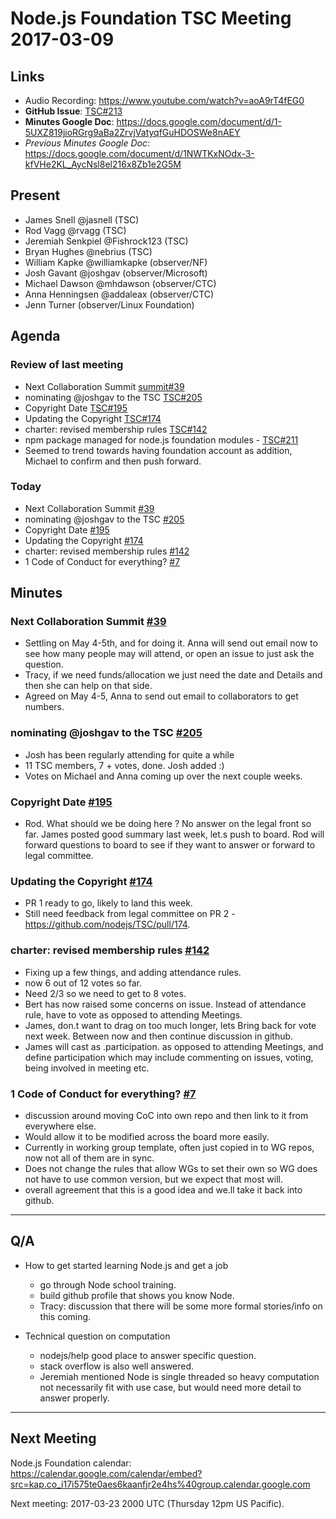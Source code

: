 # Node.js Foundation TSC Meeting 2017-03-09

## Links

* Audio Recording: https://www.youtube.com/watch?v=aoA9rT4fEG0
* **GitHub Issue**: [TSC#213](https://github.com/nodejs/TSC/issues/213)
* **Minutes Google Doc**: <https://docs.google.com/document/d/1-5UXZ819jioRGrg9aBa2ZrvjVatyqfGuHDOSWe8nAEY>
* _Previous Minutes Google Doc_: <https://docs.google.com/document/d/1NWTKxNOdx-3-kfVHe2KL_AycNsl8el216x8Zb1e2G5M>

## Present

* James Snell @jasnell (TSC)
* Rod Vagg @rvagg (TSC)
* Jeremiah Senkpiel @Fishrock123 (TSC)
* Bryan Hughes @nebrius (TSC)
* William Kapke @williamkapke (observer/NF)
* Josh Gavant @joshgav (observer/Microsoft)
* Michael Dawson @mhdawson (observer/CTC)
* Anna Henningsen @addaleax (observer/CTC)
* Jenn Turner (observer/Linux Foundation)

## Agenda

### Review of last meeting

* Next Collaboration Summit [summit#39](https://github.com/nodejs/summit/issues/39)
* nominating @joshgav to the TSC [TSC#205](https://github.com/nodejs/TSC/issues/205)
* Copyright Date [TSC#195](https://github.com/nodejs/TSC/issues/195)
* Updating the Copyright [TSC#174](https://github.com/nodejs/TSC/issues/174)
* charter: revised membership rules [TSC#142](https://github.com/nodejs/TSC/pull/142)
* npm package managed for node.js foundation modules - [TSC#211](https://github.com/nodejs/TSC/issues/211)
 * Seemed to trend towards having foundation account
    as addition, Michael to confirm and then push forward.

### Today

* Next Collaboration Summit [#39](https://github.com/nodejs/summit/issues/39)
* nominating @joshgav to the TSC [#205](https://github.com/nodejs/TSC/issues/205)
* Copyright Date [#195](https://github.com/nodejs/TSC/issues/195)
* Updating the Copyright [#174](https://github.com/nodejs/TSC/issues/174)
* charter: revised membership rules [#142](https://github.com/nodejs/TSC/pull/142)
* 1 Code of Conduct for everything? [#7](https://github.com/nodejs/community-committee/issues/7)

## Minutes

### Next Collaboration Summit [#39](https://github.com/nodejs/summit/issues/39)

  * Settling on May 4-5th, and for doing it.  Anna will send out
    email now to see how many people may will attend, or open an
    issue to just ask the question.
  * Tracy, if we need funds/allocation we just need the date and
    Details and then she can help on that side.
  * Agreed on May 4-5, Anna to send out email to collaborators to get
    numbers.

### nominating @joshgav to the TSC [#205](https://github.com/nodejs/TSC/issues/205)
  * Josh has been regularly attending for quite a while
  * 11 TSC members, 7 + votes, done.  Josh added :)
  * Votes on Michael and Anna coming up over the next couple weeks.

### Copyright Date [#195](https://github.com/nodejs/TSC/issues/195)
  * Rod.  What should we be doing here ?   No answer on the legal
    front so far.  James posted good summary last week, let.s push
    to board.  Rod will forward questions to board to see if they
    want to answer or forward to legal committee.

### Updating the Copyright [#174](https://github.com/nodejs/TSC/issues/174)

  * PR 1 ready to go, likely to land this week.
  * Still need feedback from legal committee on PR 2 -
    https://github.com/nodejs/TSC/pull/174.

### charter: revised membership rules [#142](https://github.com/nodejs/TSC/pull/142)

  * Fixing up a few  things, and adding attendance rules.
  * now 6 out of 12 votes so far.
  * Need 2/3 so we need to get to 8 votes.
  * Bert has now raised some concerns on issue.  Instead of
    attendance rule, have to vote as opposed to attending
    Meetings.
  * James, don.t want to drag on too much longer, lets
    Bring back for vote next week. Between now and then
    continue discussion in github.
  * James will cast as .participation. as opposed to attending
    Meetings, and define participation which may include commenting
    on issues, voting, being involved in meeting etc.

### 1 Code of Conduct for everything? [#7](https://github.com/nodejs/community-committee/issues/7)

  * discussion around moving CoC into own repo and then
    link to it from everywhere else.
  * Would allow it to be modified across the board more
    easily.
  * Currently in working group template, often just copied
    in to WG repos, now not all of them are in sync.
  * Does not change the rules that allow WGs to set their
    own so WG does not have to use common version, but we expect
    that most will.
  * overall agreement that this is a good idea and we.ll take it
    back into github.

---

## Q/A

* How to get started learning Node.js and get a job
  * go through Node school training.
  * build github profile that shows you know Node.
  * Tracy: discussion that there will be some more formal
    stories/info on this coming.

* Technical question on computation
  * nodejs/help good place to answer specific question.
  * stack overflow is also well answered.
  * Jeremiah mentioned Node is single threaded so heavy computation
    not necessarily fit with use case, but would need more detail
    to answer properly.

---
## Next Meeting

Node.js Foundation calendar: <https://calendar.google.com/calendar/embed?src=kap.co_i17i575te0aes6kaanfjr2e4hs%40group.calendar.google.com>

Next meeting: 2017-03-23 2000 UTC (Thursday 12pm US Pacific).
